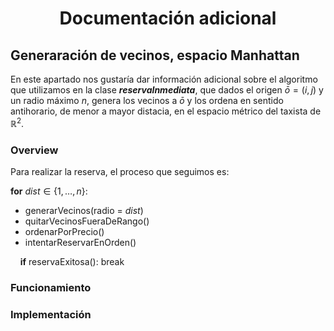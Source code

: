 # <p style="text-align:center">Documentación adicional</p>

## Generaración de vecinos, espacio Manhattan

En este apartado nos gustaría dar información adicional sobre el algoritmo que utilizamos en la clase ***reservaInmediata***, que dados el origen $\bar{o} = ( i, j )$ 
y un radio máximo $n$, genera los vecinos a $\bar{o}$ y los ordena en sentido antihorario, de menor a mayor distacia, en el espacio métrico del taxista de $\mathbb{R}^2$.

### Overview

Para realizar la reserva, el proceso que seguimos es:


**for** $dist \in \{ 1, \dots, n \} :$

- generarVecinos(radio = $dist$)
- quitarVecinosFueraDeRango()
- ordenarPorPrecio()
- intentarReservarEnOrden()

&nbsp;&nbsp;&nbsp;&nbsp;**if** reservaExitosa(): break



### Funcionamiento

### Implementación
